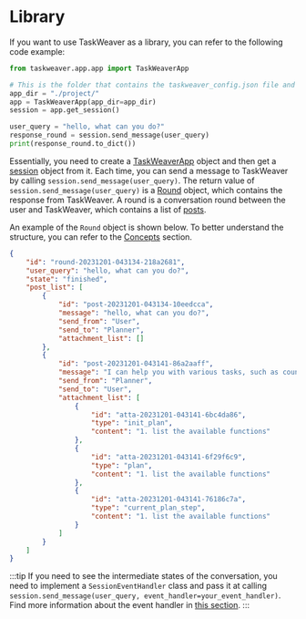 # Library

If you want to use TaskWeaver as a library, you can refer to the following code example:

```python
from taskweaver.app.app import TaskWeaverApp

# This is the folder that contains the taskweaver_config.json file and not the repo root. Defaults to "./project/"
app_dir = "./project/"
app = TaskWeaverApp(app_dir=app_dir)
session = app.get_session()

user_query = "hello, what can you do?"
response_round = session.send_message(user_query)
print(response_round.to_dict())
```

Essentially, you need to create a [TaskWeaverApp](../concepts/app.md) object and then get a [session](../concepts/session.md) object from it.
Each time, you can send a message to TaskWeaver by calling `session.send_message(user_query)`.
The return value of `session.send_message(user_query)` is a [Round](../concepts/round.md) object, which contains the response from TaskWeaver.
A round is a conversation round between the user and TaskWeaver, which contains a list of [posts](../concepts/post.md).

An example of the `Round` object is shown below. To better understand the structure, you can refer to the [Concepts](../concepts) section.
```json
{
    "id": "round-20231201-043134-218a2681",
    "user_query": "hello, what can you do?",
    "state": "finished",
    "post_list": [
        {
            "id": "post-20231201-043134-10eedcca",
            "message": "hello, what can you do?",
            "send_from": "User",
            "send_to": "Planner",
            "attachment_list": []
        },
        {
            "id": "post-20231201-043141-86a2aaff",
            "message": "I can help you with various tasks, such as counting rows in a data file, detecting anomalies in a dataset, searching for products on Klarna, summarizing research papers, and pulling data from a SQL database. Please provide more information about the task you want to accomplish, and I'll guide you through the process.",
            "send_from": "Planner",
            "send_to": "User",
            "attachment_list": [
                {
                    "id": "atta-20231201-043141-6bc4da86",
                    "type": "init_plan",
                    "content": "1. list the available functions"
                },
                {
                    "id": "atta-20231201-043141-6f29f6c9",
                    "type": "plan",
                    "content": "1. list the available functions"
                },
                {
                    "id": "atta-20231201-043141-76186c7a",
                    "type": "current_plan_step",
                    "content": "1. list the available functions"
                }
            ]
        }
    ]
}
```

:::tip
If you need to see the intermediate states of the conversation, you need to implement a `SessionEventHandler` class and pass it 
  at calling `session.send_message(user_query, event_handler=your_event_handler)`. 
  Find more information about the event handler in [this section](../concepts/session.md).
:::
